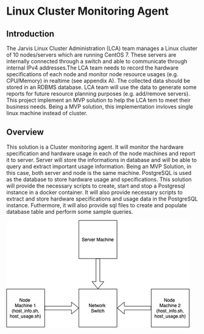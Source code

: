 # Linux Cluster Monitoring Agent

## Introduction
The Jarvis Linux Cluster Administration (LCA) team manages a Linux cluster of 10 nodes/servers which are running CentOS 7. These servers are internally connected through a switch and able to communicate through internal IPv4 addresses.The LCA team needs to record the hardware specifications of each node and monitor node resource usages (e.g. CPU/Memory) in realtime (see appendix A). The collected data should be stored in an RDBMS database. LCA team will use the data to generate some reports for future resource planning purposes (e.g. add/remove servers). This project implement an MVP solution to help the LCA tem to meet their business needs. Being a MVP solution, this implementation invloves single linux machine instead of cluster.

## Overview
This solution is a Cluster monitoring agent. It will monitor the hardware specification and hardware usage in each of the node machines and report it to server. Server will store the informations in database and will be able to query and extract important usage information. Being an MVP Solution, in this case, both server and node is the same machine. PostgreSQL is used as the database to store hardware usage and specifications. This solution will provide the necessary scripts to create, start and stop a Postgresql instance in a docker container. It will also provide necessary scripts to extract and store hardware specifications and usage data in the PostgreSQL instance. Futhermore, it will also provide sql files to create and populate database table and perform some sample queries.

![cluster image](./assets/cluster_image.png)  

